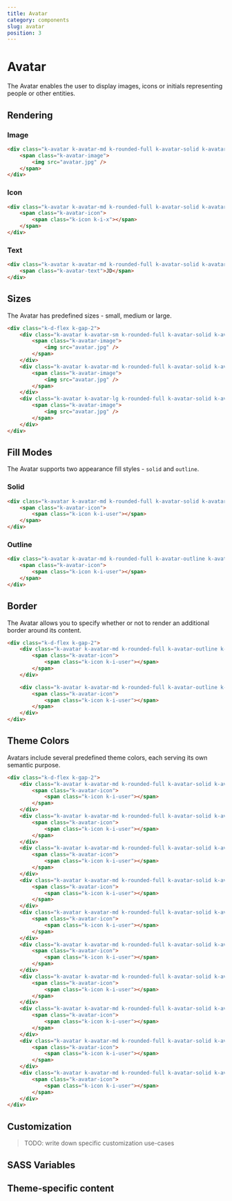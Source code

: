 ```yaml
---
title: Avatar
category: components
slug: avatar
position: 3
---
```


# Avatar

The Avatar enables the user to display images, icons or initials representing people or other entities.

## Rendering

### Image

```html
<div class="k-avatar k-avatar-md k-rounded-full k-avatar-solid k-avatar-solid-primary">
    <span class="k-avatar-image">
        <img src="avatar.jpg" />
    </span>
</div>
```

### Icon

```html
<div class="k-avatar k-avatar-md k-rounded-full k-avatar-solid k-avatar-solid-primary">
    <span class="k-avatar-icon">
        <span class="k-icon k-i-x"></span>
    </span>
</div>
```

### Text

```html
<div class="k-avatar k-avatar-md k-rounded-full k-avatar-solid k-avatar-solid-primary">
    <span class="k-avatar-text">JD</span>
</div>
```

## Sizes
The Avatar has predefined sizes - small, medium or large.

```html
<div class="k-d-flex k-gap-2">
    <div class="k-avatar k-avatar-sm k-rounded-full k-avatar-solid k-avatar-solid-primary">
        <span class="k-avatar-image">
            <img src="avatar.jpg" />
        </span>
    </div>
    <div class="k-avatar k-avatar-md k-rounded-full k-avatar-solid k-avatar-solid-primary">
        <span class="k-avatar-image">
            <img src="avatar.jpg" />
        </span>
    </div>
    <div class="k-avatar k-avatar-lg k-rounded-full k-avatar-solid k-avatar-solid-primary">
        <span class="k-avatar-image">
            <img src="avatar.jpg" />
        </span>
    </div>
</div>
```

## Fill Modes
The Avatar supports two appearance fill styles - `solid` and `outline`.

### Solid

```html
<div class="k-avatar k-avatar-md k-rounded-full k-avatar-solid k-avatar-solid-primary">
    <span class="k-avatar-icon">
        <span class="k-icon k-i-user"></span>
    </span>
</div>
```

### Outline

```html
<div class="k-avatar k-avatar-md k-rounded-full k-avatar-outline k-avatar-bordered k-avatar-outline-primary">
    <span class="k-avatar-icon">
        <span class="k-icon k-i-user"></span>
    </span>
</div>
```

## Border
The Avatar allows you to specify whether or not to render an additional border around its content.

```html
<div class="k-d-flex k-gap-2">
    <div class="k-avatar k-avatar-md k-rounded-full k-avatar-outline k-avatar-bordered k-avatar-outline-primary">
        <span class="k-avatar-icon">
            <span class="k-icon k-i-user"></span>
        </span>
    </div>

    <div class="k-avatar k-avatar-md k-rounded-full k-avatar-outline k-avatar-outline-primary">
        <span class="k-avatar-icon">
            <span class="k-icon k-i-user"></span>
        </span>
    </div>
</div>
```

## Theme Colors
Avatars include several predefined theme colors, each serving its own semantic purpose.

```html
<div class="k-d-flex k-gap-2">
    <div class="k-avatar k-avatar-md k-rounded-full k-avatar-solid k-avatar-solid-primary">
        <span class="k-avatar-icon">
            <span class="k-icon k-i-user"></span>
        </span>
    </div>
    <div class="k-avatar k-avatar-md k-rounded-full k-avatar-solid k-avatar-solid-secondary">
        <span class="k-avatar-icon">
            <span class="k-icon k-i-user"></span>
        </span>
    </div>
    <div class="k-avatar k-avatar-md k-rounded-full k-avatar-solid k-avatar-solid-tertiary">
        <span class="k-avatar-icon">
            <span class="k-icon k-i-user"></span>
        </span>
    </div>
    <div class="k-avatar k-avatar-md k-rounded-full k-avatar-solid k-avatar-solid-info">
        <span class="k-avatar-icon">
            <span class="k-icon k-i-user"></span>
        </span>
    </div>
    <div class="k-avatar k-avatar-md k-rounded-full k-avatar-solid k-avatar-solid-success">
        <span class="k-avatar-icon">
            <span class="k-icon k-i-user"></span>
        </span>
    </div>
    <div class="k-avatar k-avatar-md k-rounded-full k-avatar-solid k-avatar-solid-warning">
        <span class="k-avatar-icon">
            <span class="k-icon k-i-user"></span>
        </span>
    </div>
    <div class="k-avatar k-avatar-md k-rounded-full k-avatar-solid k-avatar-solid-error">
        <span class="k-avatar-icon">
            <span class="k-icon k-i-user"></span>
        </span>
    </div>
    <div class="k-avatar k-avatar-md k-rounded-full k-avatar-solid k-avatar-solid-dark">
        <span class="k-avatar-icon">
            <span class="k-icon k-i-user"></span>
        </span>
    </div>
    <div class="k-avatar k-avatar-md k-rounded-full k-avatar-solid k-avatar-solid-light">
        <span class="k-avatar-icon">
            <span class="k-icon k-i-user"></span>
        </span>
    </div>
    <div class="k-avatar k-avatar-md k-rounded-full k-avatar-solid k-avatar-solid-inverse">
        <span class="k-avatar-icon">
            <span class="k-icon k-i-user"></span>
        </span>
    </div>
</div>
```

## Customization

> TODO: write down specific customization use-cases

## SASS Variables

<import file="./packages/$THEME_NAME/scss/avatar/_variables.scss" />


## Theme-specific content

<import file="./packages/$THEME_NAME/scss/avatar/index.md" />
